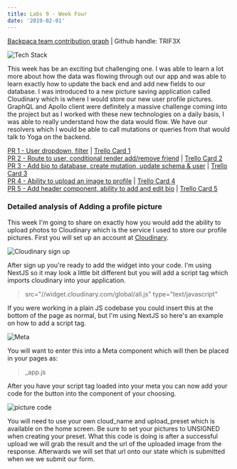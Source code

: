 ```yaml
---
title: Labs 9 - Week Four
date: '2019-02-01'
---
```


[Backpaca team contribution graph](https://github.com/Lambda-School-Labs/labs9-map-scratcher) | Github handle: TRIF3X

![Tech Stack](https://files.slack.com/files-pri/T4JUEB3ME-FF8NK38TX/screenshot__121_.png)

This week has be an exciting but challenging one. I was able to learn a lot more about how the data was flowing through out our app and was able to learn exactly how to update the back end and add new fields to our database. I was introduced to a new picture saving application called Cloudinary which is where I would store our new user profile pictures. GraphQL and Apollo client were definitely a massive challenge coming into the project but as I worked with these new technologies on a daily basis, I was able to really understand how the data would flow. We have our resolvers which I would be able to call mutations or queries from that would talk to Yoga on the backend.


[PR 1 - User dropdown, filter](https://github.com/Lambda-School-Labs/labs9-map-scratcher/pull/100) | [Trello Card 1](https://trello.com/c/uGiigJ4u/115-profile-page-implement-add-friend-button-in-drop-down-make-removal-from-friends-list-look-cleaner) <br>
[PR 2 - Route to user, conditional render add/remove friend](https://github.com/Lambda-School-Labs/labs9-map-scratcher/pull/113) | [Trello Card 2](https://trello.com/c/6f1ae9Tc/121-friend-profile-page-clicking-on-a-user-will-route-to-their-profile-page-where-you-can-now-add-them-as-a-friend) <br>
[PR 3 - Add bio to database, create mutation, update schema & user](https://github.com/Lambda-School-Labs/labs9-map-scratcher/pull/117) | [Trello Card 3](https://trello.com/c/hR6oVOOA/125-friend-profile-page-add-bio-to-database-create-mutation) <br>
[PR 4 - Ability to upload an image to profile](https://github.com/Lambda-School-Labs/labs9-map-scratcher/pull/123) | [Trello Card 4](https://trello.com/c/I1eOn5bz/126-ability-to-upload-images-to-profile) <br>
[PR 5 - Add header component, ability to add and edit bio](https://github.com/Lambda-School-Labs/labs9-map-scratcher/pull/127) | [Trello Card 5](https://trello.com/c/fY5qzAib/127-profile-page-add-bio-edit-bio-add-header-component) <br>

### Detailed analysis of Adding a profile picture

This week I'm going to share on exactly how you would add the ability to upload photos to Cloudinary which is the service I used to store our profile pictures. First you will set up an account at [Cloudinary](https://cloudinary.com/). 

![Cloudinary sign up](/cloudinary.PNG)

After sign up you're ready to add the widget into your code. I'm using NextJS so it may look a little bit different but you will add a script tag which imports cloudinary into your application.

> src="//widget.cloudinary.com/global/all.js" type="text/javascript"

If you were working in a plain JS codebase you could insert this at the bottom of the page as normal, but I'm using NextJS so here's an example on how to add a script tag. 

![Meta](/meta.PNG)

You will want to enter this into a Meta component which will then be placed in your pages as:

>_app.js

After you have your script tag loaded into your meta you can now add your code for the button into the component of your choosing.

![picture code](/uploadcode.PNG)

You will need to use your own cloud_name and upload_preset which is available on the home screen. Be sure to set your pictures to UNSIGNED when creating your preset. What this code is doing is after a successful upload we will grab the result and the url of the uploaded image from the response. Afterwards we will set that url onto our state which is submitted when we we submit our form.